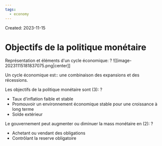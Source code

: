 ```yaml
---
tags:
  - economy
---
```

Created: 2023-11-15

# Objectifs de la politique monétaire

Représentation et éléments d'un cycle économique:
?
![[image-20231115181837075.png|center]]
<!--SR:!2023-12-05,10,230-->

Un cycle économique est:: une combinaison des expansions et des récessions.
<!--SR:!2023-12-07,11,230-->

Les objectifs de la politique monétaire sont (3):
?
- Taux d’inflation faible et stable
- Promouvoir un environnement économique stable pour une croissance à long terme
- Solde extérieur
<!--SR:!2023-11-30,3,150-->


Le gouvernement peut augmenter ou diminuer la mass monétaire en (2):
?
- Achetant ou vendant des obligations
- Contrôlant la reserve obligatoire
<!--SR:!2023-12-07,12,228-->
